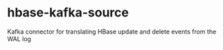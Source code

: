 # hbase-kafka-source
Kafka connector for translating HBase update and delete events from the WAL log
